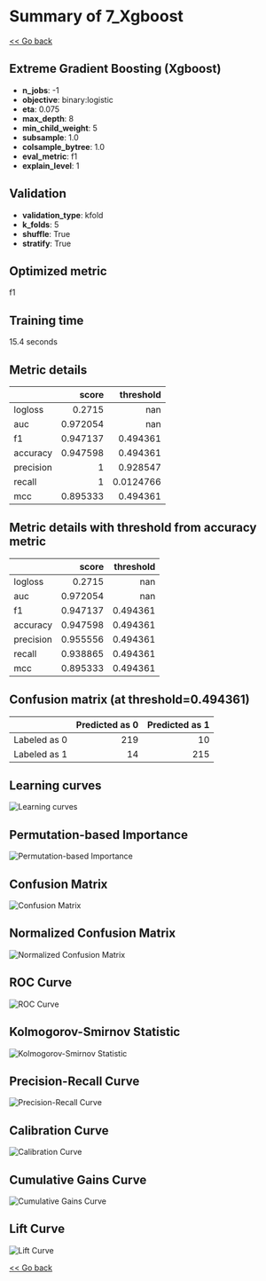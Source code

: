 # Summary of 7_Xgboost

[<< Go back](../README.md)


## Extreme Gradient Boosting (Xgboost)
- **n_jobs**: -1
- **objective**: binary:logistic
- **eta**: 0.075
- **max_depth**: 8
- **min_child_weight**: 5
- **subsample**: 1.0
- **colsample_bytree**: 1.0
- **eval_metric**: f1
- **explain_level**: 1

## Validation
 - **validation_type**: kfold
 - **k_folds**: 5
 - **shuffle**: True
 - **stratify**: True

## Optimized metric
f1

## Training time

15.4 seconds

## Metric details
|           |    score |   threshold |
|:----------|---------:|------------:|
| logloss   | 0.2715   | nan         |
| auc       | 0.972054 | nan         |
| f1        | 0.947137 |   0.494361  |
| accuracy  | 0.947598 |   0.494361  |
| precision | 1        |   0.928547  |
| recall    | 1        |   0.0124766 |
| mcc       | 0.895333 |   0.494361  |


## Metric details with threshold from accuracy metric
|           |    score |   threshold |
|:----------|---------:|------------:|
| logloss   | 0.2715   |  nan        |
| auc       | 0.972054 |  nan        |
| f1        | 0.947137 |    0.494361 |
| accuracy  | 0.947598 |    0.494361 |
| precision | 0.955556 |    0.494361 |
| recall    | 0.938865 |    0.494361 |
| mcc       | 0.895333 |    0.494361 |


## Confusion matrix (at threshold=0.494361)
|              |   Predicted as 0 |   Predicted as 1 |
|:-------------|-----------------:|-----------------:|
| Labeled as 0 |              219 |               10 |
| Labeled as 1 |               14 |              215 |

## Learning curves
![Learning curves](learning_curves.png)

## Permutation-based Importance
![Permutation-based Importance](permutation_importance.png)
## Confusion Matrix

![Confusion Matrix](confusion_matrix.png)


## Normalized Confusion Matrix

![Normalized Confusion Matrix](confusion_matrix_normalized.png)


## ROC Curve

![ROC Curve](roc_curve.png)


## Kolmogorov-Smirnov Statistic

![Kolmogorov-Smirnov Statistic](ks_statistic.png)


## Precision-Recall Curve

![Precision-Recall Curve](precision_recall_curve.png)


## Calibration Curve

![Calibration Curve](calibration_curve_curve.png)


## Cumulative Gains Curve

![Cumulative Gains Curve](cumulative_gains_curve.png)


## Lift Curve

![Lift Curve](lift_curve.png)



[<< Go back](../README.md)
